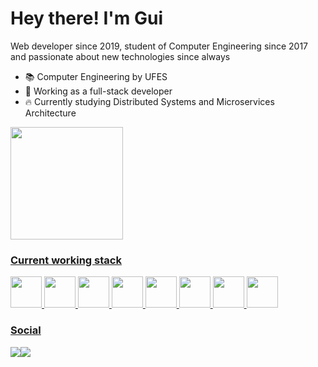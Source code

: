# Hey there! I'm Gui

Web developer since 2019, student of Computer Engineering since 2017 and passionate about new technologies since always

* 📚 Computer Engineering by UFES
* 💼 Working as a full-stack developer
* 🔥 Currently studying Distributed Systems and Microservices Architecture


<div align="left">
  <a href="https://github.com/guisteink">
  <img height="180em" src="https://github-readme-stats.vercel.app/api/top-langs/?username=guisteink&layout=compact&langs_count=7&theme=merko"/>
</div>


### Current working stack
<div style="display: inline_block">
  <img width="50px" src="https://cdn.jsdelivr.net/gh/devicons/devicon/icons/nodejs/nodejs-original.svg" />
  <img width="50px" src="https://cdn.jsdelivr.net/gh/devicons/devicon/icons/typescript/typescript-original.svg" />   
  <img width="50px" src="https://cdn.jsdelivr.net/gh/devicons/devicon/icons/vuejs/vuejs-original-wordmark.svg" />
  <img width="50px" src="https://cdn.jsdelivr.net/gh/devicons/devicon/icons/angularjs/angularjs-plain.svg" />
  <img width="50px" src="https://cdn.jsdelivr.net/gh/devicons/devicon/icons/mongodb/mongodb-original.svg" />
  <img width="50px" src="https://cdn.jsdelivr.net/gh/devicons/devicon/icons/kubernetes/kubernetes-plain.svg" />   
  <img width="50px" src="https://cdn.jsdelivr.net/gh/devicons/devicon/icons/linux/linux-original.svg" />
  <img width="50px" src="https://cdn.jsdelivr.net/gh/devicons/devicon/icons/jenkins/jenkins-original.svg" />        
</div>

### Social
<div style="display: flex"> 
  <a href = "mailto:guilherme.steink@gmail.com">
    <img src="https://img.shields.io/badge/-Gmail-%23333?style=for-the-badge&logo=gmail&logoColor=white" target="_blank"></a>
  <a href="https://www.linkedin.com/in/guilherme-stein" target="_blank"><img src="https://img.shields.io/badge/-LinkedIn-%230077B5?style=for-the-badge&logo=linkedin&logoColor=white" target="_blank"></a> 
</div>
